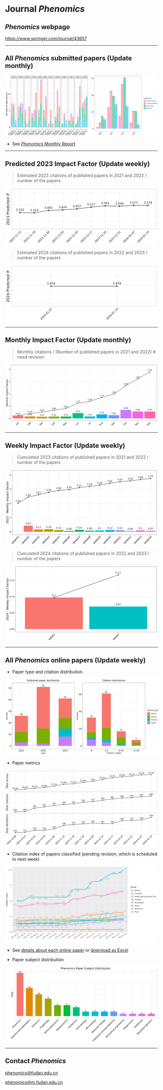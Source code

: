 # Journal *Phenomics*

## *Phenomics* webpage 

https://www.springer.com/journal/43657

-----


## All *Phenomics* submitted papers (Update monthly)

<!-- 月初修改 -->
![fig1.png](https://github.com/IanHugh/Phenomics/blob/main/Weekly%20Figures/fig1.png)

- See [*Phenomics* Monthly Report](https://kdocs.cn/l/clR9KnB3xKQp)


-----

## Predicted 2023 Impact Factor (Update weekly)

> Estimated 2023 citations of published papers in 2021 and 2022 / number of the papers

![fig_IF_2023.png](https://github.com/IanHugh/Phenomics/blob/main/Weekly%20Figures/fig_IF_2023.png)

> Estimated 2024 citations of published papers in 2022 and 2023 / number of the papers

![fig_IF_2024.png](https://github.com/IanHugh/Phenomics/blob/main/Weekly%20Figures/fig_IF_2024.png)

-----

## Monthly Impact Factor (Update monthly)

> Monthly citations / (Number of published papers in 2021 and 2022) # need revision

![each_month_IF.png](https://github.com/IanHugh/Phenomics/blob/main/Weekly%20Figures/each_month_IF.png)

-----

## Weekly Impact Factor (Update weekly)

> Cumulated 2023 citations of published papers in 2021 and 2022 / number of the papers

![each_month_IF_2023.png](https://github.com/IanHugh/Phenomics/blob/main/Weekly%20Figures/each_week_IF_2023.png)

> Cumulated 2024 citations of published papers in 2022 and 2023 / number of the papers

![each_month_IF_2024.png](https://github.com/IanHugh/Phenomics/blob/main/Weekly%20Figures/each_week_IF_2024.png)

-----

## All *Phenomics* online papers (Update weekly)

- Paper type and citation distribution
<!-- fig2 文章分布、citation分布图 每周修改-->
![fig2.png](https://github.com/IanHugh/Phenomics/blob/main/Weekly%20Figures/fig2.png)

- Paper metrics
<!-- fig4 增量趋势图 每周修改 -->
![fig4.png](https://github.com/IanHugh/Phenomics/blob/main/Weekly%20Figures/fig4.png)

- Citation index of papers classified (pending revision, which is scheduled to next week)
<!-- fig5 文章分类引用图 每周修改 -->
![fig5.png](https://github.com/IanHugh/Phenomics/blob/main/Weekly%20Figures/fig5.png)

<!-- 每周修改 -->
- See [details about each online paper](https://github.com/IanHugh/Phenomics/blob/main/Weekly%20Figures/README.md) or [download as Excel](https://github.com/IanHugh/Phenomics/blob/main/Weekly%20Figures/all_Phenomics_paper_metrics.xlsx)

- Paper subject distribution
<!-- fig3 subject分布图 暂不修改 -->
![fig3.png](https://github.com/IanHugh/Phenomics/blob/main/Weekly%20Figures/fig3.png)


-----


## Contact *Phenomics*

phenomics@fudan.edu.cn

phenomics@m.fudan.edu.cn





